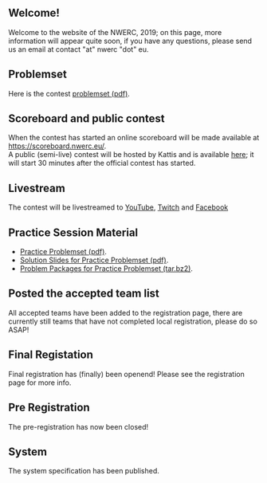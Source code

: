 ## Welcome!
Welcome to the website of the NWERC, 2019; on this page, more information will appear quite soon, if you have any questions, please send us an email at contact "at" nwerc "dot" eu.

## Problemset

Here is the contest  <a href="/files/nwerc2019practice.pdf">problemset (pdf)</a>.

## Scoreboard and public contest
When the contest has started an online scoreboard will be made available at <a target="_blank" href="https://scoreboard.nwerc.eu/">https://scoreboard.nwerc.eu/</a>.<br/>
A public (semi-live) contest will be hosted by Kattis and is available [here](https://open.kattis.com/contests/nwerc19open); it will start 30 minutes after the official contest has started.

## Livestream
The contest will be livestreamed to <a target="_blank" href="https://youtube.com/icpclive">YouTube</a>, <a target="_blank" href="https://twitch.tv/icpclive">Twitch</a> and <a target="_blank" href="https://facebook.com/icpcnews">Facebook</a>

## Practice Session Material

- <a href="/files/nwerc2019practice.pdf">Practice Problemset (pdf)</a>.
- <a href="/files/nwerc2019practice-slides.pdf">Solution Slides for Practice Problemset (pdf)</a>.
- <a href="/files/nwerc2019practice.tar.bz2">Problem Packages for Practice Problemset (tar.bz2)</a>.

## Posted the accepted team list
All accepted teams have been added to the registration page, there are currently still teams that have not completed local registration, please do so ASAP!

## Final Registation
Final registration has (finally) been openend! Please see the registration page for more info.

## Pre Registration
The pre-registration has now been closed!

## System
The system specification has been published.
